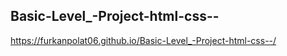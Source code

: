 ## Basic-Level_-Project-html-css--
https://furkanpolat06.github.io/Basic-Level_-Project-html-css--/
